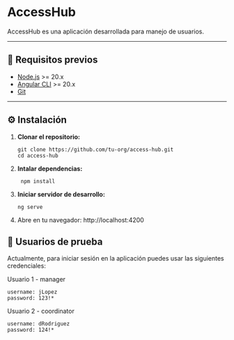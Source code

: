 # AccessHub

AccessHub es una aplicación desarrollada para manejo de usuarios.

---

## 🚀 Requisitos previos

- [Node.js](https://nodejs.org/) >= 20.x
- [Angular CLI](https://angular.dev/tools/cli) >= 20.x
- [Git](https://git-scm.com/)

---

## ⚙️ Instalación

1. **Clonar el repositorio:**

   ```
   git clone https://github.com/tu-org/access-hub.git
   cd access-hub
   ```

2. **Intalar dependencias:**

   ```
    npm install
   ```

3. **Iniciar servidor de desarrollo:**

   ```
   ng serve
   ```

4. Abre en tu navegador: http://localhost:4200

## 🚀 Usuarios de prueba

Actualmente, para iniciar sesión en la aplicación puedes usar las siguientes credenciales:

Usuario 1 - manager

```
username: jLopez
password: 123!*
```

Usuario 2 - coordinator

```
username: dRodriguez
password: 124!*
```
